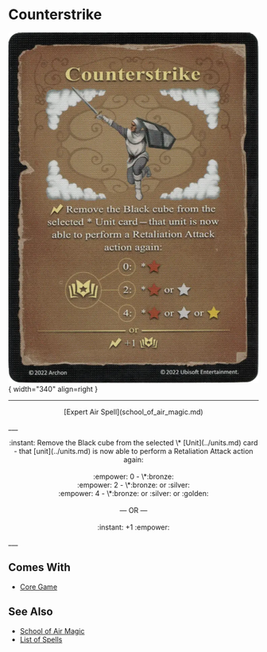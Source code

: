# Counterstrike

![Counterstrike](../assets/spells-counterstrike.webp){ width="340" align=right }

___
<p style="text-align: center;" markdown>[Expert Air Spell](school_of_air_magic.md)</p>
___
<p style="text-align: center;" markdown>:instant: Remove the Black cube from the selected \* [Unit](../units.md) card - that [unit](../units.md) is now able to perform a Retaliation Attack action again:<br><br>:empower: 0 - \*:bronze:<br>:empower: 2 - \*:bronze: or :silver:<br>:empower: 4 - \*:bronze: or :silver: or :golden:<br><br>— OR —<br><br>:instant: +1 :empower:</p>
___


## Comes With

- [Core Game](../content.md)


## See Also

- [School of Air Magic](school_of_air_magic.md)
- [List of Spells](../spells.md)
